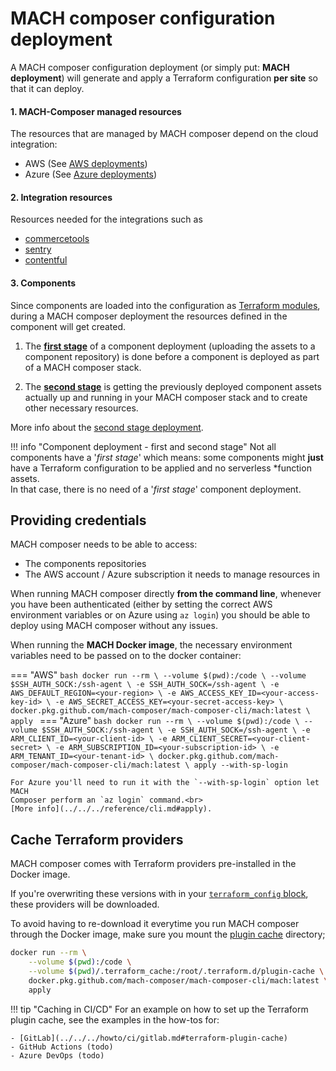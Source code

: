 # MACH composer configuration deployment

A MACH composer configuration deployment (or simply put: **MACH deployment**)
will generate and apply a Terraform configuration **per site** so that it can
deploy.

#### 1. MACH-Composer managed resources
The resources that are managed by MACH composer depend on the cloud integration:

- AWS (See [AWS deployments](./aws.md))
- Azure (See [Azure deployments](./azure.md))
#### 2. Integration resources
Resources needed for the integrations such as

- [commercetools](./integrations.md#commercetools)
- [sentry](./integrations.md#sentry)
- [contentful](./integrations.md#contentful)

#### 3. Components
Since components are loaded into the configuration as
[Terraform modules](../../../reference/components/structure.md#terraform-module),
during a MACH composer deployment the resources defined in the component will
get created.

1. The [**first stage**](../components.md) of a component deployment (uploading
   the assets to a component repository) is done before a component is deployed as
   part of a MACH composer stack.

2. The [**second stage**](./components.md) is getting the previously deployed
   component assets actually up and running in your MACH composer stack and to
   create other necessary resources.

More info about the [second stage deployment](./components.md).

!!! info "Component deployment - first and second stage"
    Not all components have a '*first stage*' which means: some components might
    **just** have a Terraform configuration to be applied and no serverless
    *function assets.<br>
    In that case, there is no need of a '*first stage*' component deployment.


## Providing credentials

MACH composer needs to be able to access:

- The components repositories
- The AWS account / Azure subscription it needs to manage resources in

When running MACH composer directly **from the command line**, whenever you have
been authenticated (either by setting the correct AWS environment variables or
on Azure using `az login`) you should be able to deploy using MACH composer
without any issues.

When running the **MACH Docker image**, the necessary environment variables need
to be passed on to the docker container:

=== "AWS"
    ```bash
    docker run --rm \
        --volume $(pwd):/code \
        --volume $SSH_AUTH_SOCK:/ssh-agent \
        -e SSH_AUTH_SOCK=/ssh-agent \
        -e AWS_DEFAULT_REGION=<your-region> \
        -e AWS_ACCESS_KEY_ID=<your-access-key-id> \
        -e AWS_SECRET_ACCESS_KEY=<your-secret-access-key> \
        docker.pkg.github.com/mach-composer/mach-composer-cli/mach:latest \
        apply
    ```
=== "Azure"
    ```bash
    docker run --rm \
        --volume $(pwd):/code \
        --volume $SSH_AUTH_SOCK:/ssh-agent \
        -e SSH_AUTH_SOCK=/ssh-agent \
        -e ARM_CLIENT_ID=<your-client-id> \
        -e ARM_CLIENT_SECRET=<your-client-secret> \
        -e ARM_SUBSCRIPTION_ID=<your-subscription-id> \
        -e ARM_TENANT_ID=<your-tenant-id> \
        docker.pkg.github.com/mach-composer/mach-composer-cli/mach:latest \
        apply --with-sp-login
    ```

    For Azure you'll need to run it with the `--with-sp-login` option let MACH
    Composer perform an `az login` command.<br>
    [More info](../../../reference/cli.md#apply).


## Cache Terraform providers

MACH composer comes with Terraform providers pre-installed in the Docker image.

If you're overwriting these versions with in your
[`terraform_config` block](../../../reference/syntax/global.md#terraform_config),
these providers will be downloaded.

To avoid having to re-download it everytime you run MACH composer through the Docker
image, make sure you mount the [plugin cache](https://www.terraform.io/docs/commands/cli-config.html#provider-plugin-cache)
directory;

```bash
docker run --rm \
    --volume $(pwd):/code \
    --volume $(pwd)/.terraform_cache:/root/.terraform.d/plugin-cache \
    docker.pkg.github.com/mach-composer/mach-composer-cli/mach:latest \
    apply
```

!!! tip "Caching in CI/CD"
    For an example on how to set up the Terraform plugin cache, see the examples in the how-tos for:

    - [GitLab](../../../howto/ci/gitlab.md#terraform-plugin-cache)
    - GitHub Actions (todo)
    - Azure DevOps (todo)
